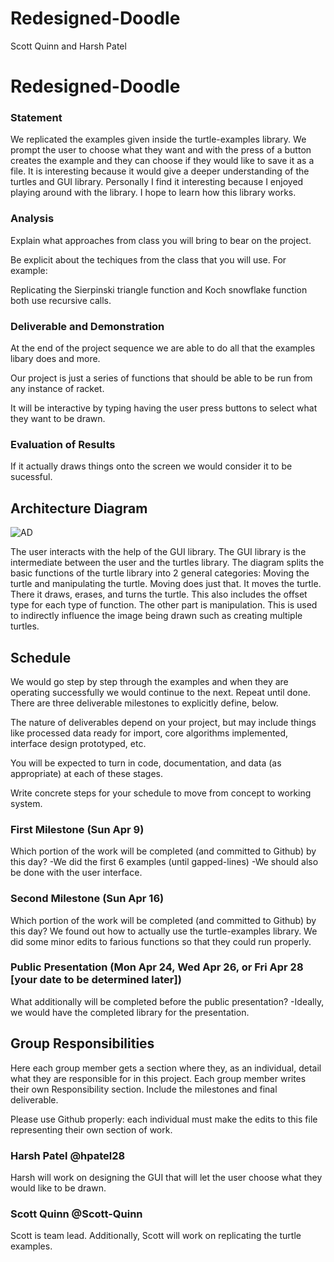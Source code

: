 # Redesigned-Doodle
 Scott Quinn and Harsh Patel
# Redesigned-Doodle

### Statement

We  replicated the examples given inside the turtle-examples library. We prompt the user to choose what they want and with the press of a button creates the example and they can choose if they would like to save it as a file. It is interesting because it would give a deeper understanding of the turtles and GUI library. Personally I find it interesting because I enjoyed playing around with the library. I hope to learn how this library works. 

### Analysis
Explain what approaches from class you will bring to bear on the project.

Be explicit about the techiques from the class that you will use. For example:


Replicating the Sierpinski triangle function and Koch snowflake function both use recursive calls.


### Deliverable and Demonstration

At the end of the project sequence we are able to do all that the examples libary does and more.


Our project is just a series of functions that should be able to be run from any instance of racket.



It will be interactive by typing having the user press buttons to select what they want to be drawn.

### Evaluation of Results

If it actually draws things onto the screen we would consider it to be sucessful.

## Architecture Diagram
![AD](/AD.png?raw=true"AD")

The user interacts with the help of the GUI library. The GUI library is the intermediate between the user and the turtles library.
The diagram splits the basic functions of the turtle library into 2 general categories: Moving the turtle and manipulating the turtle. Moving does just that. It moves the turtle. There it draws, erases, and turns the turtle. This also includes the offset type for each type of function. The other part is manipulation. This is used to indirectly influence the image being drawn such as creating multiple turtles. 

## Schedule
We would go step by step through the examples and when they are operating successfully we would continue to the next. Repeat until done.
There are three deliverable milestones to explicitly define, below.

The nature of deliverables depend on your project, but may include things like processed data ready for import, core algorithms implemented, interface design prototyped, etc. 

You will be expected to turn in code, documentation, and data (as appropriate) at each of these stages.

Write concrete steps for your schedule to move from concept to working system. 

### First Milestone (Sun Apr 9)
Which portion of the work will be completed (and committed to Github) by this day? 
-We did the first 6 examples (until gapped-lines)
-We should also be done with the user interface.

### Second Milestone (Sun Apr 16)
Which portion of the work will be completed (and committed to Github) by this day? 
We found out how to actually use the turtle-examples library. We did some minor edits to farious functions so that they could run properly.

### Public Presentation (Mon Apr 24, Wed Apr 26, or Fri Apr 28 [your date to be determined later])
What additionally will be completed before the public presentation?
-Ideally, we would have the completed library for the presentation.

## Group Responsibilities
Here each group member gets a section where they, as an individual, detail what they are responsible for in this project. Each group member writes their own Responsibility section. Include the milestones and final deliverable.

Please use Github properly: each individual must make the edits to this file representing their own section of work.

### Harsh Patel @hpatel28
Harsh will work on designing the GUI that will let the user choose what they would like to be drawn.

### Scott Quinn @Scott-Quinn
Scott is team lead. Additionally, Scott will work on replicating the turtle examples.
